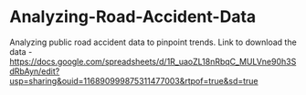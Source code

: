 # Analyzing-Road-Accident-Data
Analyzing public road accident data to pinpoint trends.
Link to download the data - https://docs.google.com/spreadsheets/d/1R_uaoZL18nRbqC_MULVne90h3SdRbAyn/edit?usp=sharing&ouid=116890999875311477003&rtpof=true&sd=true
